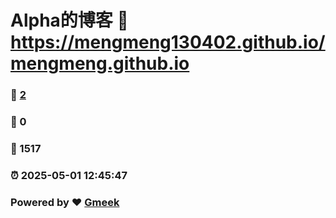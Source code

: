 # Alpha的博客 :link: https://mengmeng130402.github.io/mengmeng.github.io 
### :page_facing_up: [2](https://mengmeng130402.github.io/mengmeng.github.io/tag.html) 
### :speech_balloon: 0 
### :hibiscus: 1517 
### :alarm_clock: 2025-05-01 12:45:47 
### Powered by :heart: [Gmeek](https://github.com/Meekdai/Gmeek)
